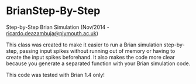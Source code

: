 # BrianStep-By-Step
Step-by-Step Brian Simulation (Nov/2014 - ricardo.deazambuja@plymouth.ac.uk)
    
This class was created to make it easier to run a Brian simulation step-by-step, passing input spikes without running out of memory or having to create the input spikes beforehand. It also makes the code more clear because you generate a separated function with your Brian simulation code.
    
This code was tested with Brian 1.4 only!
